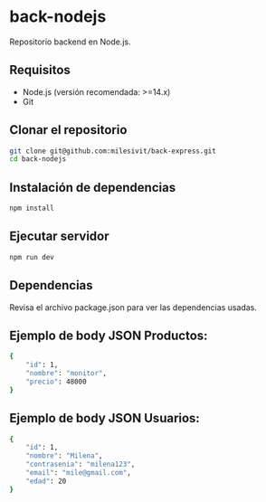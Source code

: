 # back-nodejs

Repositorio backend en Node.js.

## Requisitos

- Node.js (versión recomendada: >=14.x)
- Git

## Clonar el repositorio

```bash
git clone git@github.com:milesivit/back-express.git
cd back-nodejs
```

## Instalación de dependencias

```bash
npm install
```

## Ejecutar servidor

```bash
npm run dev
```
## Dependencias

Revisa el archivo package.json para ver las dependencias usadas.

## Ejemplo de body JSON Productos:

```bash
{
    "id": 1,
    "nombre": "monitor",
    "precio": 48000
}
```
## Ejemplo de body JSON Usuarios:

```bash
{
    "id": 1,
    "nombre": "Milena",
    "contrasenia": "milena123",
    "email": "mile@gmail.com",
    "edad": 20
}
```
